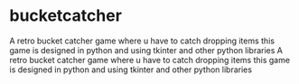 # bucketcatcher
A retro bucket catcher game where u have to catch dropping items this game is designed in python and using tkinter and other python libraries
A retro bucket catcher game where u have to catch dropping items this game is designed in python and using tkinter and other python libraries
